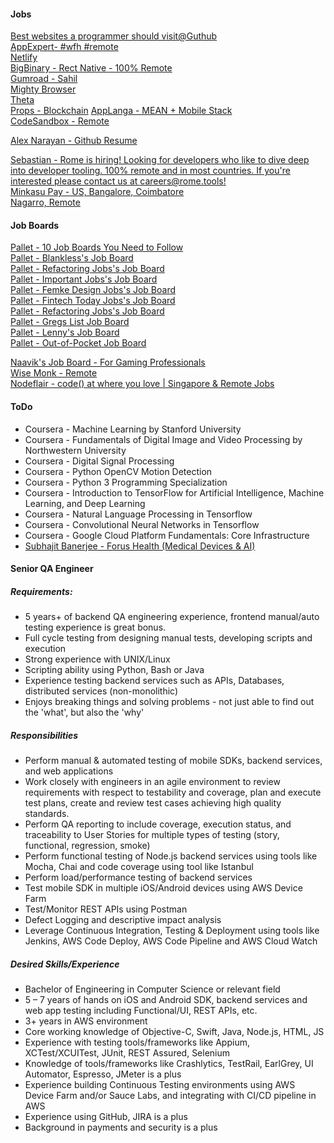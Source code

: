 
#### Jobs
[Best websites a programmer should visit@Guthub](https://github.com/sdmg15/Best-websites-a-programmer-should-visit#jobs)  
[AppExpert- #wfh #remote](https://twitter.com/AppExert)  
[Netlify](https://www.netlify.com/careers)  
[BigBinary - Rect Native - 100% Remote](https://bigbinary.com/jobs/react-native)  
[Gumroad - Sahil](https://www.notion.so/Jobs-f43f816013b2405aa41ddefb663a4a38#98239b20e8b7400ab2d3901559718509)  
[Mighty Browser](https://www.notion.so/Mighty-is-hiring-945d3168d3e34a37883ca4d823ed734f)  
[Theta](https://pallet.xyz/list/lennys-jobs/job/7ba89758-d733-4716-9b91-86d9b741858d)  
[Props - Blockchain](https://jobs.gohire.io/props-0ds2x7xe/front-end-blockchain-engineer-40634/)
[AppLanga - MEAN + Mobile Stack](https://www.applanga.com/jobs)  
[CodeSandbox - Remote](https://codesandbox.io/jobs)  

[Alex Narayan - Github Resume](https://gigatexal.github.io/)  

[Sebastian - Rome is hiring! Looking for developers who like to dive deep into developer tooling. 100% remote and in most countries. If you're interested please contact us at careers@rome.tools!](@sebmck)  
[Minkasu Pay - US, Bangalore, Coimbatore](https://minkasupay.com/in/careers/)  
[Nagarro, Remote](https://www.nagarro.com/hiring/fullstack-javascript-developers-architects)  

#### Job Boards
[Pallet - 10 Job Boards You Need to Follow](https://www.newsletter.pallet.xyz/10-job-boards-you-need-to-follow/)  
[Pallet - Blankless's Job Board](https://pallet.xyz/list/bankless/jobs)  
[Pallet -  Refactoring Jobs's Job Board](https://pallet.xyz/list/refactoring-jobs/jobs)  
[Pallet - Important Jobs's Job Board](https://pallet.xyz/list/important-jobs/jobs)  
[Pallet - Femke Design Jobs's Job Board](https://pallet.xyz/list/femkedesign-jobs/jobs)  
[Pallet - Fintech Today Jobs's Job Board](https://pallet.xyz/list/ftt-jobs/jobs)  
[Pallet -  Refactoring Jobs's Job Board](https://pallet.xyz/list/refactoring-jobs/jobs)  
[Pallet -  Gregs List Job Board](https://pallet.xyz/list/gregslist/jobs)  
[Pallet -  Lenny's Job Board](https://pallet.xyz/list/lennys-jobs/jobs)  
[Pallet -  Out-of-Pocket Job Board](https://pallet.xyz/list/out-of-pocket-jobs/jobs)  

[Naavik's Job Board - For Gaming Professionals](https://pallet.xyz/list/naavik-jobs/jobs)  
[Wise Monk - Remote](https://www.wisemonk.co/)  
[Nodeflair - code() at where you love | Singapore & Remote Jobs](https://www.nodeflair.com/)  


#### ToDo
* Coursera - Machine Learning by Stanford University
* Coursera - Fundamentals of Digital Image and Video Processing by Northwestern University
* Coursera - Digital Signal Processing
* Coursera - Python OpenCV Motion Detection
* Coursera - Python 3 Programming Specialization
* Coursera - Introduction to TensorFlow for Artificial Intelligence, Machine Learning, and Deep Learning
* Coursera - Natural Language Processing in Tensorflow
* Coursera - Convolutional Neural Networks in Tensorflow
* Coursera - Google Cloud Platform Fundamentals: Core Infrastructure
* [Subhajit Banerjee - Forus Health (Medical Devices & AI)](https://www.linkedin.com/in/subhajit-banerjee-purnapatra/)

#### Senior QA Engineer
##### Requirements:
* 5 years+ of backend QA engineering experience, frontend manual/auto testing experience is great bonus.
* Full cycle testing from designing manual tests, developing scripts and execution
* Strong experience with UNIX/Linux
* Scripting ability using Python, Bash or Java
* Experience testing backend services such as APIs, Databases, distributed services (non-monolithic)
* Enjoys breaking things and solving problems - not just able to find out the 'what', but also the 'why'

##### Responsibilities
* Perform manual & automated testing of mobile SDKs, backend services, and web applications
* Work closely with engineers in an agile environment to review requirements with respect to testability and coverage, plan and execute test plans, create and review test cases achieving high quality standards.
* Perform QA reporting to include coverage, execution status, and traceability to User Stories for multiple types of testing (story, functional, regression, smoke)
* Perform functional testing of Node.js backend services using tools like Mocha, Chai and code coverage using tool like Istanbul
* Perform load/performance testing of backend services
* Test mobile SDK in multiple iOS/Android devices using AWS Device Farm
* Test/Monitor REST APIs using Postman
* Defect Logging and descriptive impact analysis
* Leverage Continuous Integration, Testing & Deployment using tools like Jenkins, AWS Code Deploy, AWS Code Pipeline and AWS Cloud Watch

##### Desired Skills/Experience
* Bachelor of Engineering in Computer Science or relevant field
* 5 – 7 years of hands on iOS and Android SDK, backend services and web app testing including Functional/UI, REST APIs, etc.
* 3+ years in AWS environment
* Core working knowledge of Objective-C, Swift, Java, Node.js, HTML, JS
* Experience with testing tools/frameworks like Appium, XCTest/XCUITest, JUnit, REST Assured, Selenium
* Knowledge of tools/frameworks like Crashlytics, TestRail, EarlGrey, UI Automator, Espresso, JMeter is a plus
* Experience building Continuous Testing environments using AWS Device Farm and/or Sauce Labs, and integrating with CI/CD pipeline in AWS
* Experience using GitHub, JIRA is a plus
* Background in payments and security is a plus
